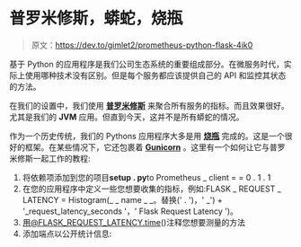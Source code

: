 # 普罗米修斯，蟒蛇，烧瓶

> 原文：<https://dev.to/gimlet2/prometheus-python-flask-4ik0>

基于 Python 的应用程序是我们公司生态系统的重要组成部分。在微服务时代，实际上使用哪种技术没有区别。但是每个服务都应该提供自己的 API 和监控其状态的方法。

在我们的设置中，我们使用 [**普罗米修斯**](https://prometheus.io/) 来聚合所有服务的指标。而且效果很好。尤其是我们的 **JVM** 应用。但直到今天，这并不是所有蟒蛇的情况。

作为一个历史传统，我们的 Pythons 应用程序大多是用 [**烧瓶**](http://flask.pocoo.org/) 完成的。这是一个很好的框架。在某些情况下，它还包裹着 [**Gunicorn**](http://gunicorn.org/) 。这里有一个如何让它与普罗米修斯一起工作的教程:

1.  将依赖项添加到您的项目**setup . py**to Prometheus _ client = = 0 . 1 . 1
2.  在您的应用程序中定义一些您想要收集的指标，例如:FLASK _ REQUEST _ LATENCY = Histogram(_ _ name _ _。替换(' . ')，' _') + '_request_latency_seconds '，' Flask Request Latency ')。
3.  用@FLASK_REQUEST_LATENCY.time()注释您想要测量的方法
4.  添加端点以公开统计信息: